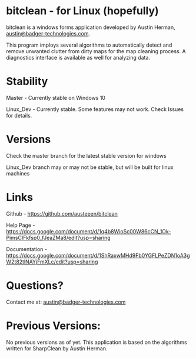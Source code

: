 # bitclean - for Linux (hopefully)

bitclean is a windows forms application developed by Austin Herman, austin@badger-technologies.com.

This program imploys several algorithms to automatically detect and remove unwanted clutter from dirty maps for the map cleaning process.
A diagnostics interface is available as well for analyzing data.

# Stability
Master - Currently stable on Windows 10

Linux_Dev - Currently stable. Some features may not work. Check Issues for details.

# Versions
Check the master branch for the latest stable version for windows

Linux_Dev branch may or may not be stable, but will be built for linux machines

# Links
Github -
https://github.com/austeeen/bitclean

Help Page - 
https://docs.google.com/document/d/1q4b8WioSc00W86cCN_1Ok-PimsCIFkfsp0_fJeaZMa8/edit?usp=sharing

Documentation -
https://docs.google.com/document/d/1ShRaxwMHd9Fb0YGFLPeZDN1oA3gW2t82tlNAYjFmXLc/edit?usp=sharing

# Questions?
Contact me at:
austin@badger-technologies.com

# Previous Versions:
No previous versions as of yet.
This application is based on the algorithms written for SharpClean by Austin Herman. 
